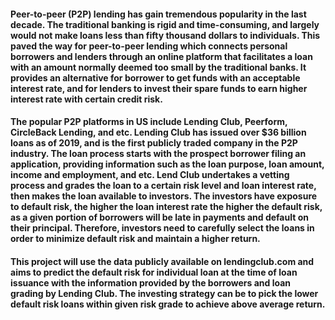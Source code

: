 #### Peer-to-peer (P2P) lending has gain tremendous popularity in the last decade. The traditional banking is rigid and time-consuming, and largely would not make loans less than fifty thousand dollars to individuals. This paved the way for peer-to-peer lending which connects personal borrowers and lenders through an online platform that facilitates a loan with an amount normally deemed too small by the traditional banks. It provides an alternative for borrower to get funds with an acceptable interest rate, and for lenders to invest their spare funds to earn higher interest rate with certain credit risk.
#### The popular P2P platforms in US include Lending Club, Peerform, CircleBack Lending, and etc. Lending Club has issued over $36 billion loans as of 2019, and is the first publicly traded company in the P2P industry. The loan process starts with the prospect borrower filing an application, providing information such as the loan purpose, loan amount, income and employment, and etc. Lend Club undertakes a vetting process and grades the loan to a certain risk level and loan interest rate, then makes the loan available to investors. The investors have exposure to default risk, the higher the loan interest rate the higher the default risk, as a given portion of borrowers will be late in payments and default on their principal. Therefore, investors need to carefully select the loans in order to minimize default risk and maintain a higher return.
#### This project will use the data publicly available on lendingclub.com and aims to predict the default risk for individual loan at the time of loan issuance with the information provided by the borrowers and loan grading by Lending Club. The investing strategy can be to pick the lower default risk loans within given risk grade to achieve above average return.
